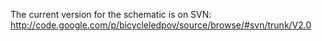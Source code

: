 The current version for the schematic is on SVN: http://code.google.com/p/bicycleledpov/source/browse/#svn/trunk/V2.0